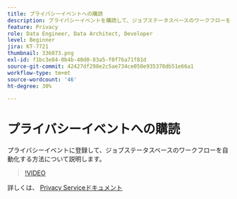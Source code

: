 ```yaml
---
title: プライバシーイベントへの購読
description: プライバシーイベントを購読して、ジョブステータスベースのワークフローを自動化する方法について説明します。
feature: Privacy
role: Data Engineer, Data Architect, Developer
level: Beginner
jira: KT-7721
thumbnail: 336073.png
exl-id: f1bc3e84-0b4b-40d0-83a5-f0f76a71f81d
source-git-commit: 42427df298e2c5ae734ce050e935378db51e66a1
workflow-type: tm+mt
source-wordcount: '46'
ht-degree: 30%

---
```



# プライバシーイベントへの購読

プライバシーイベントに登録して、ジョブステータスベースのワークフローを自動化する方法について説明します。

>[!VIDEO](https://video.tv.adobe.com/v/336073?quality=12&learn=on)

詳しくは、 [Privacy Serviceドキュメント](https://experienceleague.adobe.com/docs/experience-platform/privacy/home.html?lang=ja)
